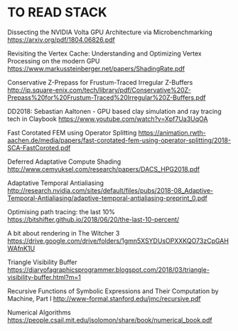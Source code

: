 # TO READ STACK

Dissecting the NVIDIA Volta GPU Architecture via Microbenchmarking
https://arxiv.org/pdf/1804.06826.pdf

Revisiting the Vertex Cache: Understanding and Optimizing Vertex Processing on the modern GPU
https://www.markussteinberger.net/papers/ShadingRate.pdf

Conservative Z-Prepass for Frustum-Traced Irregular Z-Buffers
http://jp.square-enix.com/tech/library/pdf/Conservative%20Z-Prepass%20for%20Frustum-Traced%20Irregular%20Z-Buffers.pdf

DD2018: Sebastian Aaltonen - GPU based clay simulation and ray tracing tech in Claybook
https://www.youtube.com/watch?v=Xpf7Ua3UqOA

Fast Corotated FEM using Operator Splitting
https://animation.rwth-aachen.de/media/papers/fast-corotated-fem-using-operator-splitting/2018-SCA-FastCoroted.pdf

Deferred Adaptative Compute Shading
http://www.cemyuksel.com/research/papers/DACS_HPG2018.pdf

Adaptative Temporal Antialiasing
http://research.nvidia.com/sites/default/files/pubs/2018-08_Adaptive-Temporal-Antialiasing/adaptive-temporal-antialiasing-preprint_0.pdf

Optimising path tracing: the last 10%
https://bitshifter.github.io/2018/06/20/the-last-10-percent/

A bit about rendering in The Witcher 3
https://drive.google.com/drive/folders/1gmn5XSYDUsOPXXKQO73zCpGAHWAfnK1U

Triangle Visibility Buffer
https://diaryofagraphicsprogrammer.blogspot.com/2018/03/triangle-visibility-buffer.html?m=1

Recursive Functions of Symbolic Expressions and Their Computation by Machine, Part I
http://www-formal.stanford.edu/jmc/recursive.pdf

Numerical Algorithms
https://people.csail.mit.edu/jsolomon/share/book/numerical_book.pdf
